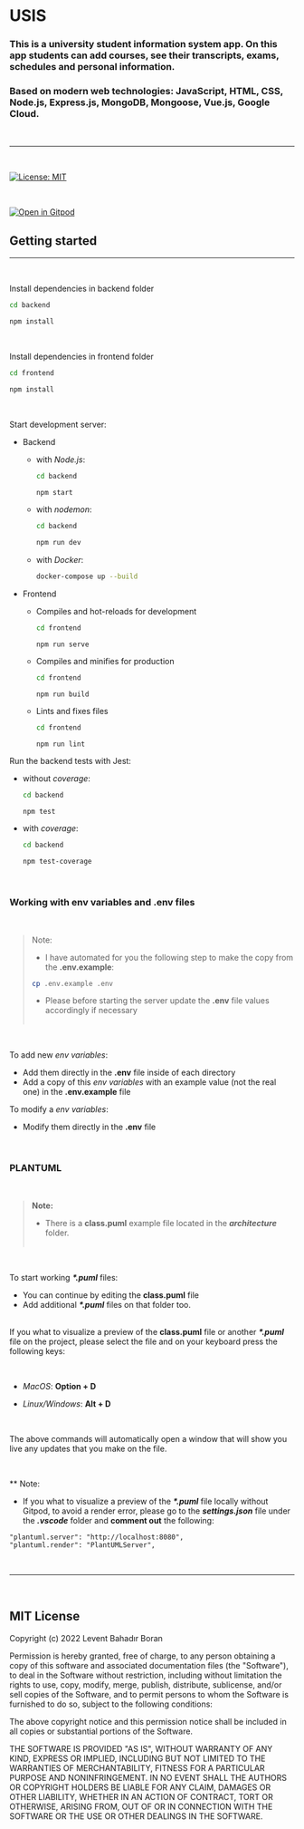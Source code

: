 # USIS

### This is a university student information system app. On this app students can add courses, see their transcripts, exams, schedules and personal information.

### Based on modern web technologies: JavaScript, HTML, CSS, Node.js, Express.js, MongoDB, Mongoose, Vue.js, Google Cloud.

&nbsp;

---

&nbsp;

[![License: MIT](https://img.shields.io/badge/License-MIT-yellow.svg)](https://opensource.org/licenses/MIT)

&nbsp;

[![Open in Gitpod](https://gitpod.io/button/open-in-gitpod.svg)](https://gitpod.io/#https://github.com/coyotiv/sose-express-mongo-docker-jest-vue)
&nbsp;

## Getting started

---

&nbsp;

Install dependencies in backend folder

```sh
cd backend
```

```sh
npm install
```

&nbsp;

Install dependencies in frontend folder

```sh
cd frontend
```

```sh
npm install
```

&nbsp;

Start development server:

- Backend

  - with _Node.js_:

    ```sh
    cd backend
    ```

    ```sh
    npm start
    ```

  - with _nodemon_:

    ```sh
    cd backend
    ```

    ```sh
    npm run dev
    ```

  - with _Docker_:

    ```sh
    docker-compose up --build
    ```

- Frontend

  - Compiles and hot-reloads for development

    ```sh
    cd frontend
    ```

    ```
    npm run serve
    ```

  - Compiles and minifies for production

    ```sh
    cd frontend
    ```

    ```
    npm run build
    ```

  - Lints and fixes files

    ```sh
    cd frontend
    ```

    ```
    npm run lint
    ```

Run the backend tests with Jest:

- without _coverage_:

  ```sh
  cd backend
  ```

  ```sh
  npm test
  ```

- with _coverage_:

  ```sh
  cd backend
  ```

  ```sh
  npm test-coverage
  ```

  <p>&nbsp;</p>

### Working with **env variables** and **.env** files

&nbsp;

> Note:
>
> - I have automated for you the following step to make the copy from the **.env.example**:
>
> ```sh
> cp .env.example .env
> ```
>
> - Please before starting the server update the **.env** file values accordingly if necessary  
>   &nbsp;

  <p>&nbsp;</p>

To add new _env variables_:

- Add them directly in the **.env** file inside of each directory
- Add a copy of this _env variables_ with an example value (not the real one) in the **.env.example** file
  &nbsp;

To modify a _env variables_:

- Modify them directly in the **.env** file
<p>&nbsp;</p>

### PLANTUML

&nbsp;

> **Note:**
>
> - There is a **class.puml** example file located in the **_architecture_** folder.  
>   &nbsp;

  <p>&nbsp;</p>

To start working **_\*.puml_** files:

- You can continue by editing the **class.puml** file
- Add additional **_\*.puml_** files on that folder too.  
  &nbsp;

If you what to visualize a preview of the **class.puml** file or another **_\*.puml_** file on the project, please select the file and on your keyboard press the following keys:

  <p>&nbsp;</p>

- _MacOS_: **Option + D**

- _Linux/Windows_: **Alt + D**
<p>&nbsp;</p>
The above commands will automatically open a window that will show you live any updates that you make on the file.
<p>&nbsp;</p>

\*\* Note:

- If you what to visualize a preview of the **_\*.puml_** file locally without Gitpod, to avoid a render error, please go to the **_settings.json_** file under the **_.vscode_** folder and **comment out** the following:

```
"plantuml.server": "http://localhost:8080",
"plantuml.render": "PlantUMLServer",
```

&nbsp;

---

&nbsp;

## MIT License

Copyright (c) 2022 Levent Bahadır Boran

Permission is hereby granted, free of charge, to any person obtaining a copy
of this software and associated documentation files (the "Software"), to deal
in the Software without restriction, including without limitation the rights
to use, copy, modify, merge, publish, distribute, sublicense, and/or sell
copies of the Software, and to permit persons to whom the Software is
furnished to do so, subject to the following conditions:

The above copyright notice and this permission notice shall be included in all
copies or substantial portions of the Software.

THE SOFTWARE IS PROVIDED "AS IS", WITHOUT WARRANTY OF ANY KIND, EXPRESS OR
IMPLIED, INCLUDING BUT NOT LIMITED TO THE WARRANTIES OF MERCHANTABILITY,
FITNESS FOR A PARTICULAR PURPOSE AND NONINFRINGEMENT. IN NO EVENT SHALL THE
AUTHORS OR COPYRIGHT HOLDERS BE LIABLE FOR ANY CLAIM, DAMAGES OR OTHER
LIABILITY, WHETHER IN AN ACTION OF CONTRACT, TORT OR OTHERWISE, ARISING FROM,
OUT OF OR IN CONNECTION WITH THE SOFTWARE OR THE USE OR OTHER DEALINGS IN THE
SOFTWARE.
